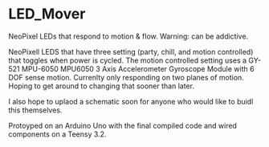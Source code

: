 # LED_Mover
NeoPixel LEDs that respond to motion &amp; flow. Warning: can be addictive.

NeoPixell LEDS that have three setting (party, chill, and motion controlled) that toggles when power is cycled. The motion controlled setting uses a GY-521 MPU-6050 MPU6050 3 Axis Accelerometer Gyroscope Module with 6 DOF sense motion. Currenlty only responding on two planes of motion. Hoping to get around to changing that sooner than later. 

I also hope to uplaod a schematic soon for anyone who would like to buidl this themselves. 

Protoyped on an Arduino Uno with the final compiled code and wired components on a Teensy 3.2. 
